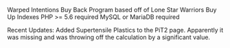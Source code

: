 Warped Intentions Buy Back Program based off of Lone Star Warriors Buy Up Indexes
PHP >= 5.6 required
MySQL or MariaDB required

Recent Updates:
Added Supertensile Plastics to the PiT2 page.  Apparently it was missing and was throwing off the calculation by a significant value.